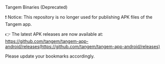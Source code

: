 Tangem Binaries (Deprecated)

❗ Notice: This repository is no longer used for publishing APK files of the Tangem app.

👉 The latest APK releases are now available at:  
https://github.com/tangem/tangem-app-android/releases(https://github.com/tangem/tangem-app-android/releases)

Please update your bookmarks accordingly.
